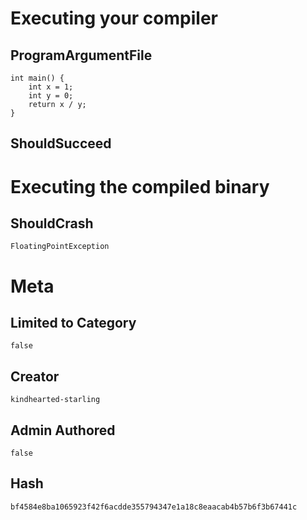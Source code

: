 # Executing your compiler

## ProgramArgumentFile

```
int main() {
    int x = 1;
    int y = 0;
    return x / y;
}
```

## ShouldSucceed

# Executing the compiled binary

## ShouldCrash

```
FloatingPointException
```

# Meta

## Limited to Category

```
false
```

## Creator

```
kindhearted-starling
```

## Admin Authored

```
false
```

## Hash

```
bf4584e8ba1065923f42f6acdde355794347e1a18c8eaacab4b57b6f3b67441c
```
